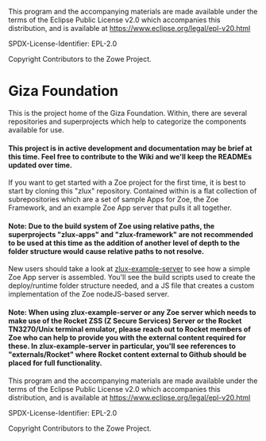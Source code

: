 This program and the accompanying materials are
made available under the terms of the Eclipse Public License v2.0 which accompanies
this distribution, and is available at https://www.eclipse.org/legal/epl-v20.html

SPDX-License-Identifier: EPL-2.0

Copyright Contributors to the Zowe Project.
# Giza Foundation

This is the project home of the Giza Foundation. Within, there are several repositories and superprojects which help to categorize the components available for use.

#### This project is in active development and documentation may be brief at this time. Feel free to contribute to the Wiki and we'll keep the READMEs updated over time.

If you want to get started with a Zoe project for the first time, it is best to start by cloning this "zlux" repository. Contained within is a flat collection of subrepositories which are a set of sample Apps for Zoe, the Zoe Framework, and an example Zoe App server that pulls it all together.

#### Note: Due to the build system of Zoe using relative paths, the superprojects "zlux-apps" and "zlux-framework" are not recommended to be used at this time as the addition of another level of depth to the folder structure would cause relative paths to not resolve.

New users should take a look at [zlux-example-server](https://github.com/gizafoundation/zlux-example-server) to see how a simple Zoe App server is assembled. You'll see the build scripts used to create the deploy/runtime folder structure needed, and a JS file that creates a custom implementation of the Zoe nodeJS-based server.

#### Note: When using zlux-example-server or any Zoe server which needs to make use of the Rocket ZSS (Z Secure Services) Server or the Rocket TN3270/Unix terminal emulator, please reach out to Rocket members of Zoe who can help to provide you with the external content required for these. In zlux-example-server in particular, you'll see references to "externals/Rocket" where Rocket content external to Github should be placed for full functionality.

This program and the accompanying materials are
made available under the terms of the Eclipse Public License v2.0 which accompanies
this distribution, and is available at https://www.eclipse.org/legal/epl-v20.html

SPDX-License-Identifier: EPL-2.0

Copyright Contributors to the Zowe Project.